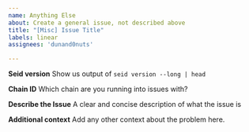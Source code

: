 ```yaml
---
name: Anything Else
about: Create a general issue, not described above
title: "[Misc] Issue Title"
labels: linear
assignees: 'dunand0nuts'

---
```


**Seid version**
Show us output of `seid version --long | head`

**Chain ID**
Which chain are you running into issues with?

**Describe the Issue**
A clear and concise description of what the issue is

**Additional context**
Add any other context about the problem here.
